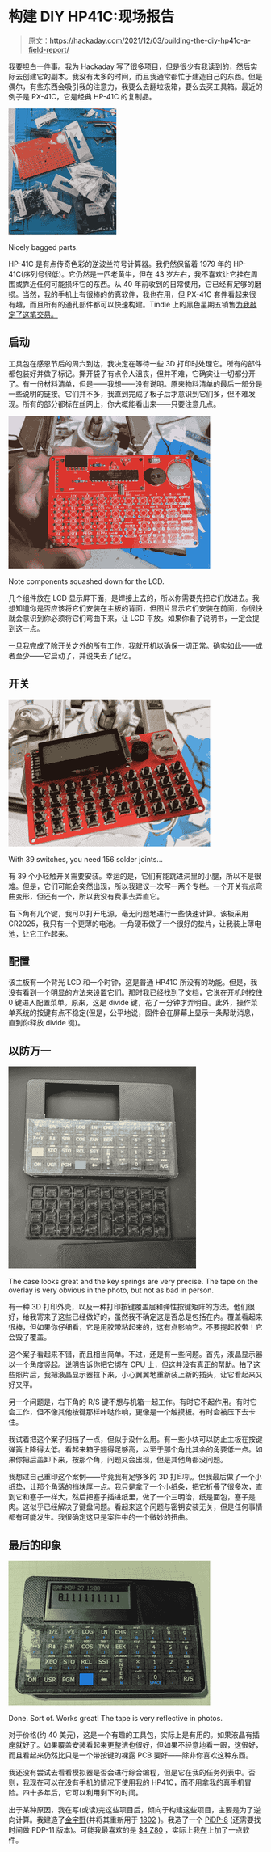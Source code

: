 # 构建 DIY HP41C:现场报告

> 原文：<https://hackaday.com/2021/12/03/building-the-diy-hp41c-a-field-report/>

我要坦白一件事。我为 Hackaday 写了很多项目，但是很少有我读到的，然后实际去创建它的副本。我没有太多的时间，而且我通常都忙于建造自己的东西。但是偶尔，有些东西会吸引我的注意力，我要么去翻垃圾箱，要么去买工具箱。最近的例子是 PX-41C，它是经典 HP-41C 的复制品。

[![](img/8201854a6b6ac0f3d06b0ec202f2bf2d.png)](https://hackaday.com/wp-content/uploads/2021/11/kit.png)

Nicely bagged parts.

HP-41C 是有点传奇色彩的逆波兰符号计算器。我仍然保留着 1979 年的 HP-41C(序列号很低)。它仍然是一匹老黄牛，但在 43 岁左右，我不喜欢让它挂在周围或靠近任何可能损坏它的东西。从 40 年前收到的日常使用，它已经有足够的磨损。当然，我的手机上有很棒的仿真软件，我也在用，但 PX-41C 套件看起来很有趣，而且所有的通孔部件都可以快速构建。Tindie 上的黑色星期五销售[为我敲定了这笔交易。](https://www.tindie.com/products/hobbystone/px41c-an-hp41c-hardware-emulator/)

## 启动

工具包在感恩节后的周六到达，我决定在等待一些 3D 打印时处理它。所有的部件都包装好并做了标记。撕开袋子有点令人沮丧，但并不难，它确实让一切都分开了。有一份材料清单，但是——我想——没有说明。原来物料清单的最后一部分是一些说明的链接。它们并不多，我直到完成了板子后才意识到它们多，但不难发现。所有的部分都标在丝网上，你大概能看出来——只要注意几点。

[![](img/a3b1998ab89c6d80a709b30af2c3d4d5.png)](https://hackaday.com/wp-content/uploads/2021/11/kit2.png)

Note components squashed down for the LCD.

几个组件放在 LCD 显示屏下面，是焊接上去的，所以你需要先把它们放进去。我想知道你是否应该将它们安装在主板的背面，但图片显示它们安装在前面，你很快就会意识到你必须将它们弯曲下来，让 LCD 平放。如果你看了说明书，一定会提到这一点。

一旦我完成了除开关之外的所有工作，我就开机以确保一切正常。确实如此——或者至少——它启动了，并说失去了记忆。

## 开关

[![](img/a710c2ef6d9c4b4e015eafedf66c4eb8.png)](https://hackaday.com/wp-content/uploads/2021/11/kitswitch.png)

With 39 switches, you need 156 solder joints…

有 39 个小轻触开关需要安装。幸运的是，它们有能跳进洞里的小腿，所以不是很难。但是，它们可能会突然出现，所以我建议一次写一两个专栏。一个开关有点弯曲变形，但还有一个，所以我没有费事去弄直它。

右下角有几个键，我可以打开电源，毫无问题地进行一些快速计算。该板采用 CR2025，我只有一个更薄的电池。一角硬币做了一个很好的垫片，让我装上薄电池，让它工作起来。

## 配置

该主板有一个背光 LCD 和一个时钟，这是普通 HP41C 所没有的功能。但是，我没有看到一个明显的方法来设置它们。那时我已经找到了文档，它说在开机时按住 0 键进入配置菜单。原来，这是 divide 键，花了一分钟才弄明白。此外，操作菜单系统的按键有点不稳定(但是，公平地说，固件会在屏幕上显示一条帮助消息，直到你释放 divide 键)。

## 以防万一

[![](img/59c015a3cf25a25028f279617492b933.png)](https://hackaday.com/wp-content/uploads/2021/11/kitcase.png)

The case looks great and the key springs are very precise. The tape on the overlay is very obvious in the photo, but not as bad in person.

有一种 3D 打印外壳，以及一种打印按键覆盖层和弹性按键矩阵的方法。他们很好，给我寄来了这些已经做好的，虽然我不确定这是否总是包括在内。覆盖看起来很棒，但如果你仔细看，它是用胶带粘起来的，这有点影响它。不要提起胶带！它会毁了覆盖。

这个案子看起来不错，而且相当简单。不过，还是有一些问题。首先，液晶显示器以一个角度竖起。说明告诉你把它绑在 CPU 上，但这并没有真正的帮助。拍了这些照片后，我把液晶显示器拉下来，小心翼翼地重新装上新的插头，让它看起来又好又平。

另一个问题是，右下角的 R/S 键不想与机箱一起工作。有时它不起作用。有时它会工作，但不像其他按键那样咔哒作响，更像是一个触摸板。有时会被压下去卡住。

我试着把这个案子归档了一点，但似乎没什么用。有一些小块可以防止主板在按键弹簧上降得太低。看起来箱子翘得足够高，以至于那个角比其余的角要低一点。如果你把后盖卸下来，按那个角，问题又会出现，但是其他角都没问题。

我想过自己重印这个案例——毕竟我有足够多的 3D 打印机。但我最后做了一个小纸垫，让那个角落的挡块厚一点。我只是拿了一个小纸条，把它折叠了很多次，直到它和塞子一样大，然后把塞子插进纸里，做了一个三明治，纸是面包，塞子是肉。这似乎已经解决了键盘问题。看起来这个问题与密钥安装无关，但是任何事情都有可能发生。我很确定这只是案件中的一个微妙的扭曲。

## 最后的印象

[![](img/4b1a61d4f10964956a4eaf07bbd00a40.png)](https://hackaday.com/wp-content/uploads/2021/11/kitdone.png)

Done. Sort of. Works great! The tape is very reflective in photos.

对于价格(约 40 美元)，这是一个有趣的工具包，实际上是有用的。如果液晶有插座就好了。如果覆盖安装看起来更整洁也很好，但如果不经意地看一眼，这很好，而且看起来仍然比只是一个带按键的裸露 PCB 要好——除非你喜欢这种东西。

我还没有尝试去看看模拟器是否会进行综合编程，但是它在我的任务列表中。否则，我现在可以在没有手机的情况下使用我的 HP41C，而不用拿我的真手机冒险。四十多年后，它可以利用剩下的时间。

出于某种原因，我在写(或读)完这些项目后，倾向于构建这些项目，主要是为了逆向计算。我建造了[金宇野](https://hackaday.com/2014/11/07/the-kim-1-computer-minified/)(并将其重新用于 [1802](https://hackaday.com/2017/07/25/kim-1-to-cosmac-elf-conversion-sort-of/) )。我造了一个 [PiDP-8](https://hackaday.com/2015/12/05/experiences-in-developing-an-electronics-kit/) (还需要找时间做 PDP-11 版本)。可能我最喜欢的是 [$4 Z80](https://hackaday.com/2017/01/02/retrocomputing-for-4-with-a-z80/) ，实际上我[在](https://github.com/wd5gnr/Z80-MBC)上加了一点软件。